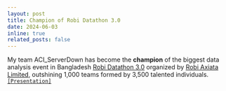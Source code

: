 ```yaml
---
layout: post
title: Champion of Robi Datathon 3.0
date: 2024-06-03 
inline: true
related_posts: false
---
```

My team ACI_ServerDown has become the **champion** of the biggest data analysis event in Bangladesh <a href="https://www.robi.com.bd/en/datathon">Robi Datathon 3.0</a> organized by <a href="https://www.linkedin.com/company/robi-axiata-limited">Robi Axiata Limited</a>, outshining 1,000 teams formed by 3,500 talented individuals. [`[Presentation]`](assets/pdf/322_ACI_ServerDown.pdf)
